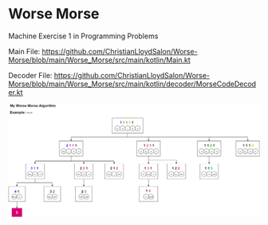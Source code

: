 # Worse Morse
Machine Exercise 1 in Programming Problems

Main File: 
https://github.com/ChristianLloydSalon/Worse-Morse/blob/main/Worse_Morse/src/main/kotlin/Main.kt

Decoder File: 
https://github.com/ChristianLloydSalon/Worse-Morse/blob/main/Worse_Morse/src/main/kotlin/decoder/MorseCodeDecoder.kt


![Algorithm](https://github.com/ChristianLloydSalon/Worse-Morse/blob/main/Algorithm.png)